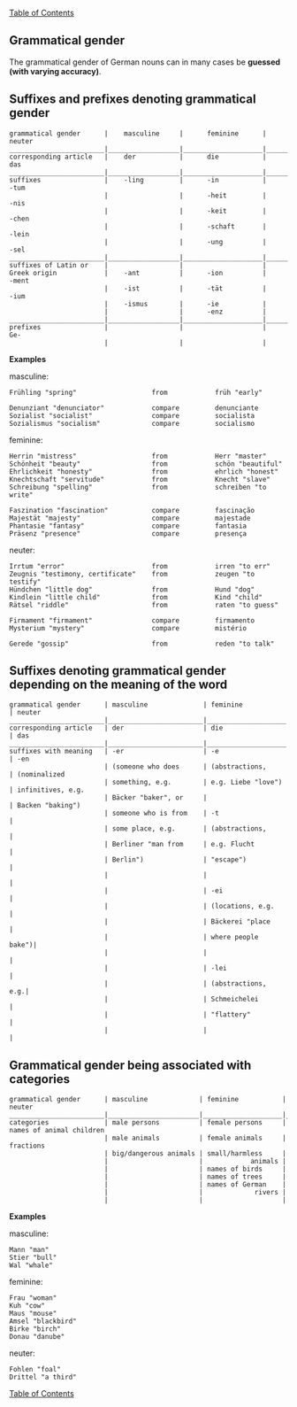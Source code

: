 [Table of Contents](Readme.md)

Grammatical gender
-

The grammatical gender of German nouns can in many cases be **guessed (with varying accuracy)**.

Suffixes and prefixes denoting grammatical gender
-

    grammatical gender      |    masculine     |      feminine      |      neuter
    ________________________|__________________|____________________|___________________
    corresponding article   |    der           |      die           |      das
    ________________________|__________________|____________________|___________________
    suffixes                |    -ling         |      -in           |      -tum
                            |                  |      -heit         |      -nis
                            |                  |      -keit         |      -chen
                            |                  |      -schaft       |      -lein
                            |                  |      -ung          |      -sel
    ________________________|__________________|____________________|___________________
    suffixes of Latin or    |                  |                    |
    Greek origin            |    -ant          |      -ion          |      -ment
                            |    -ist          |      -tät          |      -ium
                            |    -ismus        |      -ie           |
                            |                  |      -enz          |
    ________________________|__________________|____________________|___________________
    prefixes                |                  |                    |      Ge-
                            |                  |                    |


**Examples**

masculine:

    Frühling "spring"                   from            früh "early"

    Denunziant "denunciator"            compare         denunciante
    Sozialist "socialist"               compare         socialista
    Sozialismus "socialism"             compare         socialismo

feminine:

    Herrin "mistress"                   from            Herr "master"
    Schönheit "beauty"                  from            schön "beautiful"
    Ehrlichkeit "honesty"               from            ehrlich "honest"
    Knechtschaft "servitude"            from            Knecht "slave"
    Schreibung "spelling"               from            schreiben "to write"

    Faszination "fascination"           compare         fascinação
    Majestät "majesty"                  compare         majestade
    Phantasie "fantasy"                 compare         fantasia
    Präsenz "presence"                  compare         presença

neuter:

    Irrtum "error"                      from            irren "to err"
    Zeugnis "testimony, certificate"    from            zeugen "to testify"
    Hündchen "little dog"               from            Hund "dog"
    Kindlein "little child"             from            Kind "child"
    Rätsel "riddle"                     from            raten "to guess"

    Firmament "firmament"               compare         firmamento
    Mysterium "mystery"                 compare         mistério

    Gerede "gossip"                     from            reden "to talk"


Suffixes denoting grammatical gender depending on the meaning of the word
-

    grammatical gender      | masculine              | feminine           | neuter
    ________________________|________________________|____________________|___________________
    corresponding article   | der                    | die                | das
    ________________________|________________________|____________________|___________________
    suffixes with meaning   | -er                    | -e                 | -en
                            | (someone who does      | (abstractions,     | (nominalized
                            | something, e.g.        | e.g. Liebe "love") | infinitives, e.g.
                            | Bäcker "baker", or     |                    | Backen "baking")
                            | someone who is from    | -t                 |
                            | some place, e.g.       | (abstractions,     |
                            | Berliner "man from     | e.g. Flucht        |
                            | Berlin")               | "escape")          |
                            |                        |                    |
                            |                        | -ei                |
                            |                        | (locations, e.g.   |
                            |                        | Bäckerei "place    |
                            |                        | where people bake")|
                            |                        |                    |
                            |                        | -lei               |
                            |                        | (abstractions, e.g.|
                            |                        | Schmeichelei       |
                            |                        | "flattery"         |
                            |                        |                    |

Grammatical gender being associated with categories
-

    grammatical gender      | masculine             | feminine           | neuter
    ________________________|_______________________|____________________|__________________________
    categories              | male persons          | female persons     | names of animal children
                            | male animals          | female animals     | fractions
                            | big/dangerous animals | small/harmless     |
                            |                       |            animals |
                            |                       | names of birds     |
                            |                       | names of trees     |
                            |                       | names of German    |
                            |                       |             rivers |
                            |                       |                    |

**Examples**

masculine:

    Mann "man"
    Stier "bull"
    Wal "whale"

feminine:

    Frau "woman"
    Kuh "cow"
    Maus "mouse"
    Amsel "blackbird"
    Birke "birch"
    Donau "danube"

neuter:

    Fohlen "foal"
    Drittel "a third"


[Table of Contents](Readme.md)


